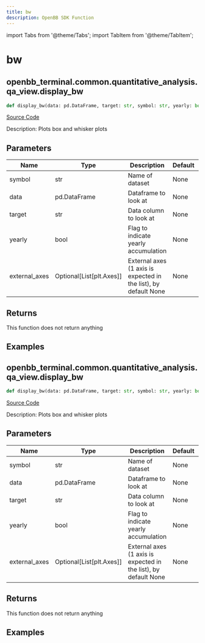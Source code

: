 ```yaml
---
title: bw
description: OpenBB SDK Function
---
```


import Tabs from '@theme/Tabs';
import TabItem from '@theme/TabItem';

# bw

<Tabs>
<TabItem value="model" label="Model" default>

## openbb_terminal.common.quantitative_analysis.qa_view.display_bw

```python title='openbb_terminal/common/quantitative_analysis/qa_view.py'
def display_bw(data: pd.DataFrame, target: str, symbol: str, yearly: bool, external_axes: Optional[List[matplotlib.axes._axes.Axes]]) -> None
```
[Source Code](https://github.com/OpenBB-finance/OpenBBTerminal/tree/main/openbb_terminal/common/quantitative_analysis/qa_view.py#L258)

Description: Plots box and whisker plots

## Parameters

| Name | Type | Description | Default | Optional |
| ---- | ---- | ----------- | ------- | -------- |
| symbol | str | Name of dataset | None | False |
| data | pd.DataFrame | Dataframe to look at | None | False |
| target | str | Data column to look at | None | False |
| yearly | bool | Flag to indicate yearly accumulation | None | False |
| external_axes | Optional[List[plt.Axes]] | External axes (1 axis is expected in the list), by default None | None | True |

## Returns

This function does not return anything

## Examples



</TabItem>
<TabItem value="view" label="View">

## openbb_terminal.common.quantitative_analysis.qa_view.display_bw

```python title='openbb_terminal/common/quantitative_analysis/qa_view.py'
def display_bw(data: pd.DataFrame, target: str, symbol: str, yearly: bool, external_axes: Optional[List[matplotlib.axes._axes.Axes]]) -> None
```
[Source Code](https://github.com/OpenBB-finance/OpenBBTerminal/tree/main/openbb_terminal/common/quantitative_analysis/qa_view.py#L258)

Description: Plots box and whisker plots

## Parameters

| Name | Type | Description | Default | Optional |
| ---- | ---- | ----------- | ------- | -------- |
| symbol | str | Name of dataset | None | False |
| data | pd.DataFrame | Dataframe to look at | None | False |
| target | str | Data column to look at | None | False |
| yearly | bool | Flag to indicate yearly accumulation | None | False |
| external_axes | Optional[List[plt.Axes]] | External axes (1 axis is expected in the list), by default None | None | True |

## Returns

This function does not return anything

## Examples



</TabItem>
</Tabs>